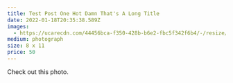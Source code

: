 ```yaml
---
title: Test Post One Hot Damn That's A Long Title
date: 2022-01-18T20:35:38.589Z
images:
  - https://ucarecdn.com/44456bca-f350-428b-b6e2-fbc5f342f6b4/-/resize/200x/
medium: photograph
size: 8 x 11
price: 50
---
```


Check out this photo.
